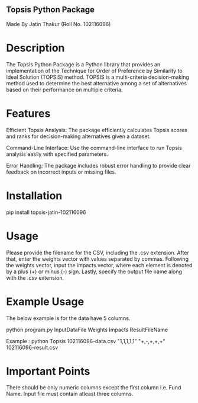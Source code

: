 ## Topsis Python Package

Made By Jatin Thakur (Roll No. 102116096)

# Description

The Topsis Python Package is a Python library that provides an implementation of the Technique for Order of Preference by Similarity to Ideal Solution (TOPSIS) method. TOPSIS is a multi-criteria decision-making method used to determine the best alternative among a set of alternatives based on their performance on multiple criteria.

# Features

Efficient Topsis Analysis: The package efficiently calculates Topsis scores and ranks for decision-making alternatives given a dataset.

Command-Line Interface: Use the command-line interface to run Topsis analysis easily with specified parameters.

Error Handling: The package includes robust error handling to provide clear feedback on incorrect inputs or missing files.

# Installation

pip install topsis-jatin-102116096

# Usage

Please provide the filename for the CSV, including the .csv extension. After that, enter the weights vector with values separated by commas. Following the weights vector, input the impacts vector, where each element is denoted by a plus (+) or minus (-) sign. Lastly, specify the output file name along with the .csv extension.

# Example Usage

The below example is for the data have 5 columns.

python program.py InputDataFile Weights Impacts ResultFileName

Example : python Topsis 102116096-data.csv "1,1,1,1,1" "+,-,+,+,+" 102116096-result.csv

# Important Points

There should be only numeric columns except the first column i.e. Fund Name.
Input file must contain atleast three columns.